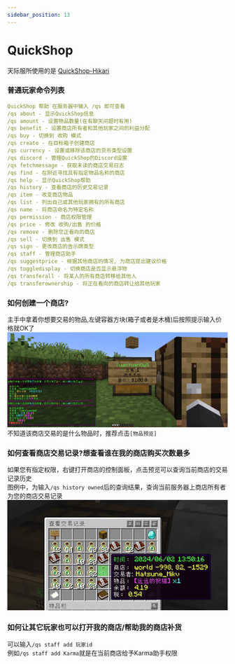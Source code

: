 ```yaml
---
sidebar_position: 13
---
```

# QuickShop
天际服所使用的是 [QuickShop-Hikari](https://modrinth.com/plugin/quickshop-hikari)  
### 普通玩家命令列表
```yaml
QuickShop 帮助 在服务器中输入 /qs 即可查看
/qs about - 显示QuickShop信息
/qs amount - 设置物品数量(在有聊天问题时有用)
/qs benefit - 设置商店所有者和其他玩家之间的利益分配
/qs buy - 切换到 收购 模式
/qs create - 在目标箱子创建商店
/qs currency - 设置或移除该商店的货币类型设置
/qs discord - 管理QuickShop的Discord设置
/qs fetchmessage - 获取未读的商店交易日志
/qs find - 在附近寻找具有指定物品名称的商店
/qs help - 显示QuickShop帮助
/qs history - 查看商店的历史交易记录
/qs item - 改变商店物品
/qs list - 列出自己或其他玩家拥有的所有商店
/qs name - 将商店命名为特定名称
/qs permission - 商店权限管理
/qs price - 修改 收购/出售 的价格
/qs remove - 删除您正看向的商店
/qs sell - 切换到 出售 模式
/qs sign - 更改商店的告示牌类型
/qs staff - 管理商店助手
/qs suggestprice - 根据其他商店的情况, 为商店提出建议价格
/qs toggledisplay - 切换商店是否显示悬浮物
/qs transferall - 将某人的所有商店转移给其他人
/qs transferownership - 将正在看向的商店转让给其他玩家
```
### 如何创建一个商店?
主手中拿着你想要交易的物品,左键容器方块(箱子或者是木桶)后按照提示输入价格就OK了
![](_images/shopinfo.png)  
不知道该商店交易的是什么物品时，推荐点击`[物品预览]`
### 如何查看商店交易记录?想查看谁在我的商店购买次数最多
如果您有指定权限，右键打开商店的控制面板，点击预览可以查询当前商店的交易记录历史  
图例中，为输入`/qs history owned`后的查询结果，查询当前服务器上商店所有者为您的商店交易记录  
![](_images/shophistory.png)
### 如何让其它玩家也可以打开我的商店/帮助我的商店补货
可以输入`/qs staff add 玩家id`  
例如`/qs staff add Karma`就是在当前商店给予Karma助手权限  
